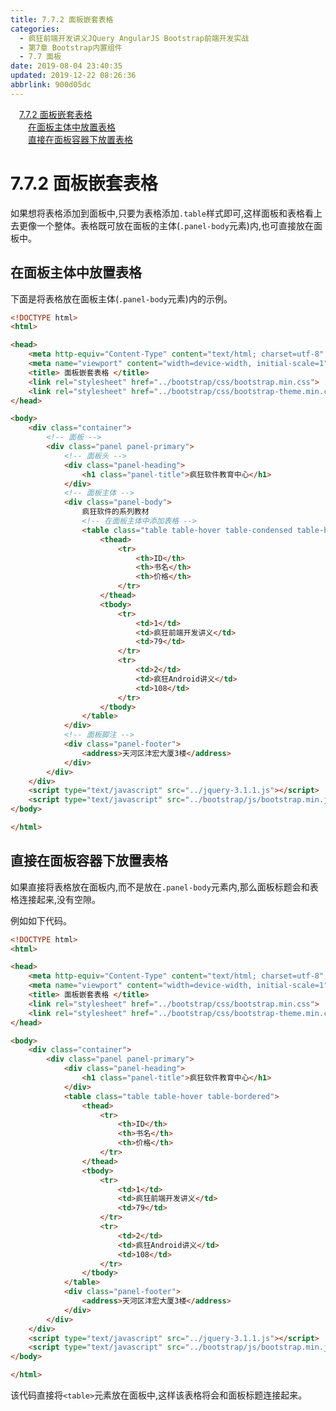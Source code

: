 ```yaml
---
title: 7.7.2 面板嵌套表格
categories: 
  - 疯狂前端开发讲义JQuery AngularJS Bootstrap前端开发实战
  - 第7章 Bootstrap内置组件
  - 7.7 面板
date: 2019-08-04 23:40:35
updated: 2019-12-22 08:26:36
abbrlink: 900d05dc
---
```

<div id='my_toc'><a href="/JavaReadingNotes/900d05dc/#7-7-2-面板嵌套表格" class="header_1">7.7.2 面板嵌套表格</a><br><a href="/JavaReadingNotes/900d05dc/#在面板主体中放置表格" class="header_2">在面板主体中放置表格</a><br><a href="/JavaReadingNotes/900d05dc/#直接在面板容器下放置表格" class="header_2">直接在面板容器下放置表格</a><br></div>
<style>.header_1{margin-left: 1em;}.header_2{margin-left: 2em;}.header_3{margin-left: 3em;}.header_4{margin-left: 4em;}.header_5{margin-left: 5em;}.header_6{margin-left: 6em;}</style>
<!--more-->
<script>if (navigator.platform.search('arm')==-1){document.getElementById('my_toc').style.display = 'none';}var e,p = document.getElementsByTagName('p');while (p.length>0) {e = p[0];e.parentElement.removeChild(e);}</script>

<!--end-->
<!--SSTStart-->
# 7.7.2 面板嵌套表格 #
如果想将表格添加到面板中,只要为表格添加`.table`样式即可,这样面板和表格看上去更像一个整体。表格既可放在面板的主体(`.panel-body`元素)内,也可直接放在面板中。
<!--SSTStop-->
## 在面板主体中放置表格 ##
下面是将表格放在面板主体(`.panel-body`元素)内的示例。
```html
<!DOCTYPE html>
<html>

<head>
    <meta http-equiv="Content-Type" content="text/html; charset=utf-8" />
    <meta name="viewport" content="width=device-width, initial-scale=1">
    <title> 面板嵌套表格 </title>
    <link rel="stylesheet" href="../bootstrap/css/bootstrap.min.css">
    <link rel="stylesheet" href="../bootstrap/css/bootstrap-theme.min.css">
</head>

<body>
    <div class="container">
        <!-- 面板 -->
        <div class="panel panel-primary">
            <!-- 面板头 -->
            <div class="panel-heading">
                <h1 class="panel-title">疯狂软件教育中心</h1>
            </div>
            <!-- 面板主体 -->
            <div class="panel-body">
                疯狂软件的系列教材
                <!-- 在面板主体中添加表格 -->
                <table class="table table-hover table-condensed table-bordered">
                    <thead>
                        <tr>
                            <th>ID</th>
                            <th>书名</th>
                            <th>价格</th>
                        </tr>
                    </thead>
                    <tbody>
                        <tr>
                            <td>1</td>
                            <td>疯狂前端开发讲义</td>
                            <td>79</td>
                        </tr>
                        <tr>
                            <td>2</td>
                            <td>疯狂Android讲义</td>
                            <td>108</td>
                        </tr>
                    </tbody>
                </table>
            </div>
            <!-- 面板脚注 -->
            <div class="panel-footer">
                <address>天河区沣宏大厦3楼</address>
            </div>
        </div>
    </div>
    <script type="text/javascript" src="../jquery-3.1.1.js"></script>
    <script type="text/javascript" src="../bootstrap/js/bootstrap.min.js"></script>
</body>

</html>
```
## 直接在面板容器下放置表格 ##
<!--SSTStart-->
如果直接将表格放在面板内,而不是放在`.panel-body`元素内,那么面板标题会和表格连接起来,没有空隙。
<!--SSTStop-->
例如如下代码。
```html
<!DOCTYPE html>
<html>

<head>
    <meta http-equiv="Content-Type" content="text/html; charset=utf-8" />
    <meta name="viewport" content="width=device-width, initial-scale=1">
    <title> 面板嵌套表格 </title>
    <link rel="stylesheet" href="../bootstrap/css/bootstrap.min.css">
    <link rel="stylesheet" href="../bootstrap/css/bootstrap-theme.min.css">
</head>

<body>
    <div class="container">
        <div class="panel panel-primary">
            <div class="panel-heading">
                <h1 class="panel-title">疯狂软件教育中心</h1>
            </div>
            <table class="table table-hover table-bordered">
                <thead>
                    <tr>
                        <th>ID</th>
                        <th>书名</th>
                        <th>价格</th>
                    </tr>
                </thead>
                <tbody>
                    <tr>
                        <td>1</td>
                        <td>疯狂前端开发讲义</td>
                        <td>79</td>
                    </tr>
                    <tr>
                        <td>2</td>
                        <td>疯狂Android讲义</td>
                        <td>108</td>
                    </tr>
                </tbody>
            </table>
            <div class="panel-footer">
                <address>天河区沣宏大厦3楼</address>
            </div>
        </div>
    </div>
    <script type="text/javascript" src="../jquery-3.1.1.js"></script>
    <script type="text/javascript" src="../bootstrap/js/bootstrap.min.js"></script>
</body>

</html>
```
该代码直接将`<table>`元素放在面板中,这样该表格将会和面板标题连接起来。
